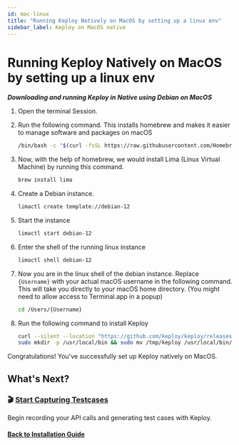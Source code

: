 ```yaml
---
id: mac-linux
title: "Running Keploy Natively on MacOS by setting up a linux env"
sidebar_label: Keploy on MacOS native
---
```


# Running Keploy Natively on MacOS by setting up a linux env

**_Downloading and running Keploy in Native using Debian on MacOS_**

1.  Open the terminal Session.
2.  Run the following command. This installs homebrew and makes it easier to manage software and packages on macOS

    ```bash
    /bin/bash -c "$(curl -fsSL https://raw.githubusercontent.com/Homebrew/install/HEAD/install.sh)"
    ```

3.  Now, with the help of homebrew, we would install Lima (Linux Virtual Machine) by running this command.

    ```bash
    brew install lima
    ```

4.  Create a Debian instance.

    ```bash
    limactl create template://debian-12
    ```

5.  Start the instance

    ```bash
    limactl start debian-12
    ```

6.  Enter the shell of the running linux instance

    ```bash
    limactl shell debian-12
    ```

7.  Now you are in the linux shell of the debian instance. Replace `{Username}` with your actual macOS username in the following command. This will take you directly to your macOS home directory. (You might need to allow access to Terminal.app in a popup)

    ```bash
    cd /Users/{Username}
    ```

8.  Run the following command to install Keploy

    ```bash
    curl --silent --location "https://github.com/keploy/keploy/releases/latest/download/keploy_linux_arm64.tar.gz" | tar xz --overwrite -C /tmp
    sudo mkdir -p /usr/local/bin && sudo mv /tmp/keploy /usr/local/bin/keploy
    ```

Congratulations! You've successfully set up Keploy natively on MacOS.

## What's Next?

### 🎬 [Start Capturing Testcases](/docs/server/installation/#-capturing-testcases)

Begin recording your API calls and generating test cases with Keploy.

#### [Back to Installation Guide](/docs/server/installation/)
